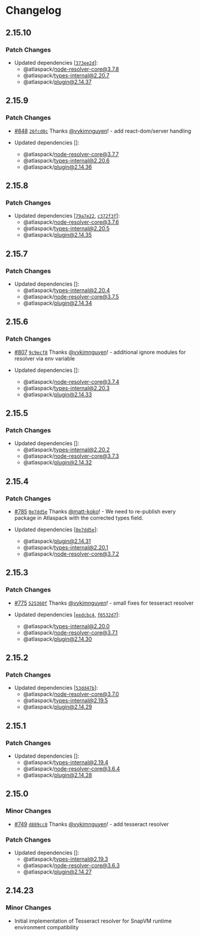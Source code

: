 # Changelog

## 2.15.10

### Patch Changes

- Updated dependencies [[`373ee2d`](https://github.com/atlassian-labs/atlaspack/commit/373ee2d3b5cc315df1e90e647619f915892e2b87)]:
  - @atlaspack/node-resolver-core@3.7.8
  - @atlaspack/types-internal@2.20.7
  - @atlaspack/plugin@2.14.37

## 2.15.9

### Patch Changes

- [#848](https://github.com/atlassian-labs/atlaspack/pull/848) [`26fcd0c`](https://github.com/atlassian-labs/atlaspack/commit/26fcd0ca1ede7c9e178cda01aa68d10fbeb8b405) Thanks [@vykimnguyen](https://github.com/vykimnguyen)! - add react-dom/server handling

- Updated dependencies []:
  - @atlaspack/node-resolver-core@3.7.7
  - @atlaspack/types-internal@2.20.6
  - @atlaspack/plugin@2.14.36

## 2.15.8

### Patch Changes

- Updated dependencies [[`79a7e22`](https://github.com/atlassian-labs/atlaspack/commit/79a7e22ef119891a2f4180a9d3cc66b38dd52092), [`c372f3f`](https://github.com/atlassian-labs/atlaspack/commit/c372f3fd6fce8200d5cf47f41bc7895c6cbb5558)]:
  - @atlaspack/node-resolver-core@3.7.6
  - @atlaspack/types-internal@2.20.5
  - @atlaspack/plugin@2.14.35

## 2.15.7

### Patch Changes

- Updated dependencies []:
  - @atlaspack/types-internal@2.20.4
  - @atlaspack/node-resolver-core@3.7.5
  - @atlaspack/plugin@2.14.34

## 2.15.6

### Patch Changes

- [#807](https://github.com/atlassian-labs/atlaspack/pull/807) [`9c9ecf8`](https://github.com/atlassian-labs/atlaspack/commit/9c9ecf87299b1d66388ec59c2bfc11a19362cd7d) Thanks [@vykimnguyen](https://github.com/vykimnguyen)! - additional ignore modules for resolver via env variable

- Updated dependencies []:
  - @atlaspack/node-resolver-core@3.7.4
  - @atlaspack/types-internal@2.20.3
  - @atlaspack/plugin@2.14.33

## 2.15.5

### Patch Changes

- Updated dependencies []:
  - @atlaspack/types-internal@2.20.2
  - @atlaspack/node-resolver-core@3.7.3
  - @atlaspack/plugin@2.14.32

## 2.15.4

### Patch Changes

- [#785](https://github.com/atlassian-labs/atlaspack/pull/785) [`0e7dd5e`](https://github.com/atlassian-labs/atlaspack/commit/0e7dd5ec6fbe05aa9e0bb5775a9d0975f206a922) Thanks [@matt-koko](https://github.com/matt-koko)! - We need to re-publish every package in Atlaspack with the corrected types field.

- Updated dependencies [[`0e7dd5e`](https://github.com/atlassian-labs/atlaspack/commit/0e7dd5ec6fbe05aa9e0bb5775a9d0975f206a922)]:
  - @atlaspack/plugin@2.14.31
  - @atlaspack/types-internal@2.20.1
  - @atlaspack/node-resolver-core@3.7.2

## 2.15.3

### Patch Changes

- [#775](https://github.com/atlassian-labs/atlaspack/pull/775) [`525360f`](https://github.com/atlassian-labs/atlaspack/commit/525360fb683b01e6d46f10d67cb6225e193e4251) Thanks [@vykimnguyen](https://github.com/vykimnguyen)! - small fixes for tesseract resolver

- Updated dependencies [[`eedcbc4`](https://github.com/atlassian-labs/atlaspack/commit/eedcbc408fc1e86a2a8e25f1a41c57146d8529e1), [`f6532d7`](https://github.com/atlassian-labs/atlaspack/commit/f6532d7a4f7f007bd4e5e36af04dd466f0b9f572)]:
  - @atlaspack/types-internal@2.20.0
  - @atlaspack/node-resolver-core@3.7.1
  - @atlaspack/plugin@2.14.30

## 2.15.2

### Patch Changes

- Updated dependencies [[`53dd47b`](https://github.com/atlassian-labs/atlaspack/commit/53dd47bd6d23cd47f87297347f03a609ab38a03d)]:
  - @atlaspack/node-resolver-core@3.7.0
  - @atlaspack/types-internal@2.19.5
  - @atlaspack/plugin@2.14.29

## 2.15.1

### Patch Changes

- Updated dependencies []:
  - @atlaspack/types-internal@2.19.4
  - @atlaspack/node-resolver-core@3.6.4
  - @atlaspack/plugin@2.14.28

## 2.15.0

### Minor Changes

- [#749](https://github.com/atlassian-labs/atlaspack/pull/749) [`d889cc8`](https://github.com/atlassian-labs/atlaspack/commit/d889cc88affd1d47a39183ce1c6e3f00bcd30204) Thanks [@vykimnguyen](https://github.com/vykimnguyen)! - add tesseract resolver

### Patch Changes

- Updated dependencies []:
  - @atlaspack/types-internal@2.19.3
  - @atlaspack/node-resolver-core@3.6.3
  - @atlaspack/plugin@2.14.27

## 2.14.23

### Minor Changes

- Initial implementation of Tesseract resolver for SnapVM runtime environment compatibility
